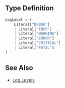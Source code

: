## Type Definition

```python
LogLevel = (
    Literal["DEBUG"]
    | Literal["INFO"]
    | Literal["WARNING"]
    | Literal["ERROR"]
    | Literal["CRITICAL"]
    | Literal["FATAL"]
)
```

## See Also

- [Log Levels](docs/guides/log-levels.md)
